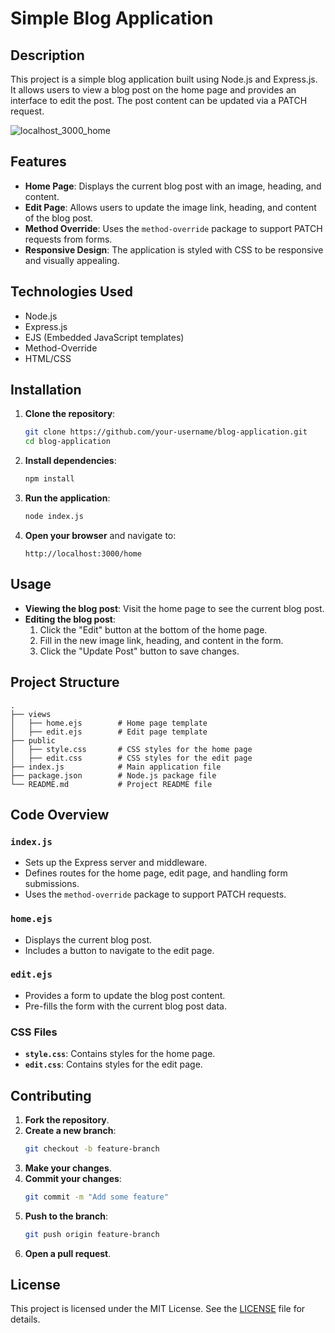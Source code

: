 # Simple Blog Application

## Description

This project is a simple blog application built using Node.js and Express.js. It allows users to view a blog post on the home page and provides an interface to edit the post. The post content can be updated via a PATCH request.

![localhost_3000_home](https://github.com/Ritik1431/Personal-Blog-Website/assets/94741846/734c7c08-5490-472a-816f-78ff2ef71f60)


## Features

- **Home Page**: Displays the current blog post with an image, heading, and content.
- **Edit Page**: Allows users to update the image link, heading, and content of the blog post.
- **Method Override**: Uses the `method-override` package to support PATCH requests from forms.
- **Responsive Design**: The application is styled with CSS to be responsive and visually appealing.

## Technologies Used

- Node.js
- Express.js
- EJS (Embedded JavaScript templates)
- Method-Override
- HTML/CSS

## Installation

1. **Clone the repository**:
   ```sh
   git clone https://github.com/your-username/blog-application.git
   cd blog-application
   ```

2. **Install dependencies**:
   ```sh
   npm install
   ```

3. **Run the application**:
   ```sh
   node index.js
   ```

4. **Open your browser** and navigate to:
   ```
   http://localhost:3000/home
   ```

## Usage

- **Viewing the blog post**: Visit the home page to see the current blog post.
- **Editing the blog post**:
  1. Click the "Edit" button at the bottom of the home page.
  2. Fill in the new image link, heading, and content in the form.
  3. Click the "Update Post" button to save changes.

## Project Structure

```
.
├── views
│   ├── home.ejs        # Home page template
│   ├── edit.ejs        # Edit page template
├── public
│   ├── style.css       # CSS styles for the home page
│   ├── edit.css        # CSS styles for the edit page
├── index.js            # Main application file
├── package.json        # Node.js package file
└── README.md           # Project README file
```

## Code Overview

### `index.js`

- Sets up the Express server and middleware.
- Defines routes for the home page, edit page, and handling form submissions.
- Uses the `method-override` package to support PATCH requests.

### `home.ejs`

- Displays the current blog post.
- Includes a button to navigate to the edit page.

### `edit.ejs`

- Provides a form to update the blog post content.
- Pre-fills the form with the current blog post data.

### CSS Files

- **`style.css`**: Contains styles for the home page.
- **`edit.css`**: Contains styles for the edit page.

## Contributing

1. **Fork the repository**.
2. **Create a new branch**:
   ```sh
   git checkout -b feature-branch
   ```
3. **Make your changes**.
4. **Commit your changes**:
   ```sh
   git commit -m "Add some feature"
   ```
5. **Push to the branch**:
   ```sh
   git push origin feature-branch
   ```
6. **Open a pull request**.

## License

This project is licensed under the MIT License. See the [LICENSE](LICENSE) file for details.
